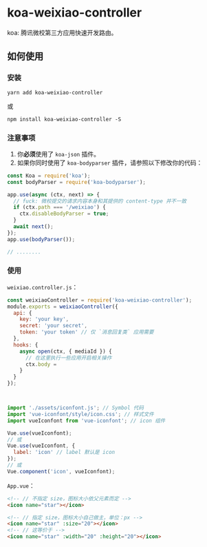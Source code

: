 # koa-weixiao-controller

koa: 腾讯微校第三方应用快速开发路由。

## 如何使用

### 安装

```shell
yarn add koa-weixiao-controller
```
或
```shell
npm install koa-weixiao-controller -S
```

### 注意事项
1. 你**必须**使用了 `koa-json` 插件。
2. 如果你同时使用了 `koa-bodyparser` 插件，请参照以下修改你的代码：
```javascript
const Koa = require('koa');
const bodyParser = require('koa-bodyparser');

app.use(async (ctx, next) => {
  // fuck: 微校提交的请求内容本身和其提供的 content-type 并不一致
  if (ctx.path === '/weixiao') {
    ctx.disableBodyParser = true;
  }
  await next();
});
app.use(bodyParser());

// ........
```


### 使用

`weixiao.controller.js`：

```javascript
const weixiaoController = require('koa-weixiao-controller');
module.exports = weixiaoController({
  api: {
    key: 'your key',
    secret: 'your secret',
    token: 'your token' // 仅 `消息回复类` 应用需要
  },
  hooks: {
    async open(ctx, { mediaId }) {
      // 在这里执行一些应用开启相关操作
      ctx.body =
    }
  }
});



import './assets/iconfont.js'; // Symbol 代码
import 'vue-iconfont/style/icon.css'; // 样式文件
import vueIconfont from 'vue-iconfont'; // icon 组件

Vue.use(vueIconfont);
// 或
Vue.use(vueIconfont, {
  label: 'icon' // label 默认是 icon
});
// 或
Vue.component('icon', vueIconfont);
```

`App.vue`：

```html
<!-- // 不指定 size，图标大小依父元素而定 -->
<icon name="star"></icon>

<!-- // 指定 size，图标大小自己做主，单位：px -->
<icon name="star" :size="20"></icon>
<!-- // 这等价于 -->
<icon name="star" :width="20" :height="20"></icon>
```
